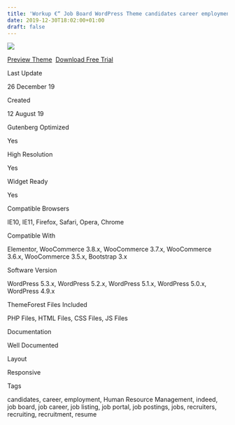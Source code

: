```yaml
---
title: 'Workup €“ Job Board WordPress Theme candidates career employment'
date: 2019-12-30T18:02:00+01:00
draft: false
---
```


[![](https://1.bp.blogspot.com/-DrNIAqdlFVE/XgotaCW3veI/AAAAAAAAFsc/6UvD-xvDGskAUf435R_OZk-q8GwEaLTMACLcBGAsYHQ/s400/workup-n-job-board-wordpress-theme-download.jpg)](https://1.bp.blogspot.com/-DrNIAqdlFVE/XgotaCW3veI/AAAAAAAAFsc/6UvD-xvDGskAUf435R_OZk-q8GwEaLTMACLcBGAsYHQ/s1600/workup-n-job-board-wordpress-theme-download.jpg)

[Preview Theme](https://fxtheme.com/item/workup-job-board-wordpress-theme/24261784?s_do=preview "live Preview Workup €“ Job Board WordPress Theme")  [Download Free Trial](https://fxtheme.com/item/workup-job-board-wordpress-theme/24261784?s_do=theme16411.zip "Downnload Free Trial Workup €“ Job Board WordPress Theme")

Last Update

26 December 19

Created

12 August 19

Gutenberg Optimized

Yes

High Resolution

Yes

Widget Ready

Yes

Compatible Browsers

IE10, IE11, Firefox, Safari, Opera, Chrome

Compatible With

Elementor, WooCommerce 3.8.x, WooCommerce 3.7.x, WooCommerce 3.6.x, WooCommerce 3.5.x, Bootstrap 3.x

Software Version

WordPress 5.3.x, WordPress 5.2.x, WordPress 5.1.x, WordPress 5.0.x, WordPress 4.9.x

ThemeForest Files Included

PHP Files, HTML Files, CSS Files, JS Files

Documentation

Well Documented

Layout

Responsive

Tags

candidates, career, employment, Human Resource Management, indeed, job board, job career, job listing, job portal, job postings, jobs, recruiters, recruiting, recruitment, resume